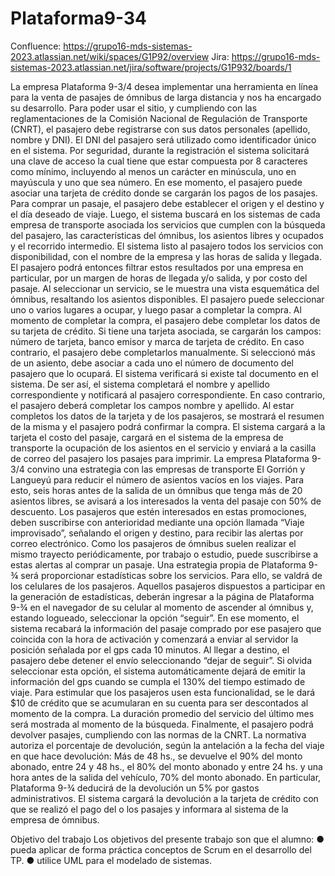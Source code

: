 # Plataforma9-34

Confluence: https://grupo16-mds-sistemas-2023.atlassian.net/wiki/spaces/G1P92/overview
Jira:  https://grupo16-mds-sistemas-2023.atlassian.net/jira/software/projects/G1P932/boards/1

La empresa Plataforma 9-3/4 desea implementar una herramienta en línea para la venta de 
pasajes de ómnibus de larga distancia y nos ha encargado su desarrollo.
Para poder usar el sitio, y cumpliendo con las reglamentaciones de la Comisión Nacional de 
Regulación de Transporte (CNRT), el pasajero debe registrarse con sus datos personales 
(apellido, nombre y DNI). El DNI del pasajero será utilizado como identificador único en el 
sistema. Por seguridad, durante la registración el sistema solicitará una clave de acceso la cual 
tiene que estar compuesta por 8 caracteres como mínimo, incluyendo al menos un carácter en 
minúscula, uno en mayúscula y uno que sea número. En ese momento, el pasajero puede 
asociar una tarjeta de crédito donde se cargarán los pagos de los pasajes.
Para comprar un pasaje, el pasajero debe establecer el origen y el destino y el día deseado de 
viaje. Luego, el sistema buscará en los sistemas de cada empresa de transporte asociada los 
servicios que cumplen con la búsqueda del pasajero, las características del ómnibus, los 
asientos libres y ocupados y el recorrido intermedio. El sistema listo al pasajero todos los 
servicios con disponibilidad, con el nombre de la empresa y las horas de salida y llegada. El 
pasajero podrá entonces filtrar estos resultados por una empresa en particular, por un margen 
de horas de llegada y/o salida, y por costo del pasaje. Al seleccionar un servicio, se le muestra 
una vista esquemática del ómnibus, resaltando los asientos disponibles. El pasajero puede 
seleccionar uno o varios lugares a ocupar, y luego pasar a completar la compra. Al momento de 
completar la compra, el pasajero debe completar los datos de su tarjeta de crédito. Si tiene una 
tarjeta asociada, se cargarán los campos: número de tarjeta, banco emisor y marca de tarjeta 
de crédito. En caso contrario, el pasajero debe completarlos manualmente. Si seleccionó más 
de un asiento, debe asociar a cada uno el número de documento del pasajero que lo ocupará. 
El sistema verificará si existe tal documento en el sistema. De ser así, el sistema completará el 
nombre y apellido correspondiente y notificará al pasajero correspondiente. En caso contrario, 
el pasajero deberá completar los campos nombre y apellido.
Al estar completos los datos de la tarjeta y de los pasajeros, se mostrará el resumen de la 
misma y el pasajero podrá confirmar la compra. El sistema cargará a la tarjeta el costo del 
pasaje, cargará en el sistema de la empresa de transporte la ocupación de los asientos en el 
servicio y enviará a la casilla de correo del pasajero los pasajes para imprimir.
La empresa Plataforma 9-3/4 convino una estrategia con las empresas de transporte El Gorrión 
y Langueyú para reducir el número de asientos vacíos en los viajes. Para esto, seis horas antes 
de la salida de un ómnibus que tenga más de 20 asientos libres, se avisará a los interesados la 
venta del pasaje con 50% de descuento. Los pasajeros que estén interesados en estas 
promociones, deben suscribirse con anterioridad mediante una opción llamada “Viaje 
improvisado”, señalando el origen y destino, para recibir las alertas por correo electrónico. 
Como los pasajeros de ómnibus suelen realizar el mismo trayecto periódicamente, por trabajo o 
estudio, puede suscribirse a estas alertas al comprar un pasaje.
Una estrategia propia de Plataforma 9-¾ será proporcionar estadísticas sobre los servicios. 
Para ello, se valdrá de los celulares de los pasajeros. Aquellos pasajeros dispuestos a 
participar en la generación de estadísticas, deberán ingresar a la página de Plataforma 9-¾ en 
el navegador de su celular al momento de ascender al ómnibus y, estando logueado, 
seleccionar la opción “seguir”. En ese momento, el sistema recabará la información del pasaje 
comprado por ese pasajero que coincida con la hora de activación y comenzará a enviar al 
servidor la posición señalada por el gps cada 10 minutos. Al llegar a destino, el pasajero debe 
detener el envío seleccionando “dejar de seguir”. Si olvida seleccionar esta opción, el sistema 
automáticamente dejará de emitir la información del gps cuando se cumpla el 130% del tiempo 
estimado de viaje. Para estimular que los pasajeros usen esta funcionalidad, se le dará $10 de 
crédito que se acumularan en su cuenta para ser descontados al momento de la compra. La 
duración promedio del servicio del último mes será mostrada al momento de la búsqueda.
Finalmente, el pasajero podrá devolver pasajes, cumpliendo con las normas de la CNRT. La 
normativa autoriza el porcentaje de devolución, según la antelación a la fecha del viaje en que 
hace devolución: Más de 48 hs., se devuelve el 90% del monto abonado, entre 24 y 48 hs., el 
80% del monto abonado y entre 24 hs. y una hora antes de la salida del vehículo, 70% del 
monto abonado. En particular, Plataforma 9-¾ deducirá de la devolución un 5% por gastos 
administrativos. El sistema cargará la devolución a la tarjeta de crédito con que se realizó el 
pago del o los pasajes y informara al sistema de la empresa de ómnibus.

Objetivo del trabajo
Los objetivos del presente trabajo son que el alumno:
● pueda aplicar de forma práctica conceptos de Scrum en el desarrollo del TP.
● utilice UML para el modelado de sistemas.

